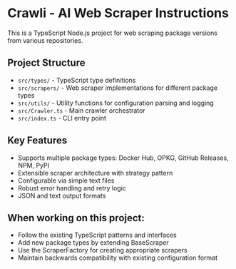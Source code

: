 <!-- Use this file to provide workspace-specific custom instructions to Copilot. For more details, visit https://code.visualstudio.com/docs/copilot/copilot-customization#_use-a-githubcopilotinstructionsmd-file -->

# Crawli - AI Web Scraper Instructions

This is a TypeScript Node.js project for web scraping package versions from various repositories.

## Project Structure
- `src/types/` - TypeScript type definitions
- `src/scrapers/` - Web scraper implementations for different package types
- `src/utils/` - Utility functions for configuration parsing and logging
- `src/Crawler.ts` - Main crawler orchestrator
- `src/index.ts` - CLI entry point

## Key Features
- Supports multiple package types: Docker Hub, OPKG, GitHub Releases, NPM, PyPI
- Extensible scraper architecture with strategy pattern
- Configurable via simple text files
- Robust error handling and retry logic
- JSON and text output formats

## When working on this project:
- Follow the existing TypeScript patterns and interfaces
- Add new package types by extending BaseScraper
- Use the ScraperFactory for creating appropriate scrapers
- Maintain backwards compatibility with existing configuration format

